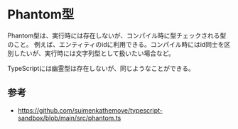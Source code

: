 # Phantom型

Phantom型は、実行時には存在しないが、コンパイル時に型チェックされる型のこと。
例えば、エンティティのidに利用できる。コンパイル時にはid同士を区別したいが、実行時には文字列型として扱いたい場合など。

TypeScriptには幽霊型は存在しないが、同じようなことができる。

## 参考

- <https://github.com/suimenkathemove/typescript-sandbox/blob/main/src/phantom.ts>
